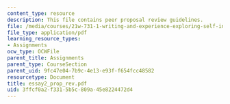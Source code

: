 ```yaml
---
content_type: resource
description: This file contains peer proposal review guidelines.
file: /media/courses/21w-731-1-writing-and-experience-exploring-self-in-society-spring-2004/3ffcf0a2f3315b5c809a45e8224472d4_essay2_prop_rev.pdf
file_type: application/pdf
learning_resource_types:
- Assignments
ocw_type: OCWFile
parent_title: Assignments
parent_type: CourseSection
parent_uid: 9fc47e04-7b9c-4e13-e93f-f654fcc48582
resourcetype: Document
title: essay2_prop_rev.pdf
uid: 3ffcf0a2-f331-5b5c-809a-45e8224472d4
---
```

